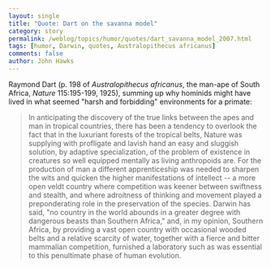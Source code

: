 ```yaml
---
layout: single 
title: "Quote: Dart on the savanna model" 
category: story
permalink: /weblog/topics/humor/quotes/dart_savanna_model_2007.html
tags: [humor, Darwin, quotes, Australopithecus africanus] 
comments: false 
author: John Hawks 
---
```



<p>
Raymond Dart (p. 198 of <i>Australopithecus africanus</i>, the man-ape of South Africa, <i>Nature</i> 115:195-199, 1925), summing up why hominids might have lived in what seemed "harsh and forbidding" environments for a primate: 
</p>

<blockquote>In anticipating the discovery of the true links between the apes and man in tropical countries, there has been a tendency to overlook the fact that in the luxuriant forests of the tropical belts, Nature was supplying with profligate and lavish hand an easy and sluggish solution, by adaptive specialization, of the problem of existence in creatures so well equipped mentally as living anthropoids are. For the production of man a different apprenticeship was needed to sharpen the wits and quicken the higher manifestations of intellect -- a more open veldt country where competition was keener between swiftness and stealth, and where adroitness of thinking and movement played a preponderating role in the preservation of the species. Darwin has said, "no country in the world abounds in a greater degree with dangerous beasts than Southern Africa," and, in my opinion, Southern Africa, by providing a vast open country with occasional wooded belts and a relative scarcity of water, together with a fierce and bitter mammalian competition, furnished a laboratory such as was essential to this penultimate phase of human evolution.</blockquote>

